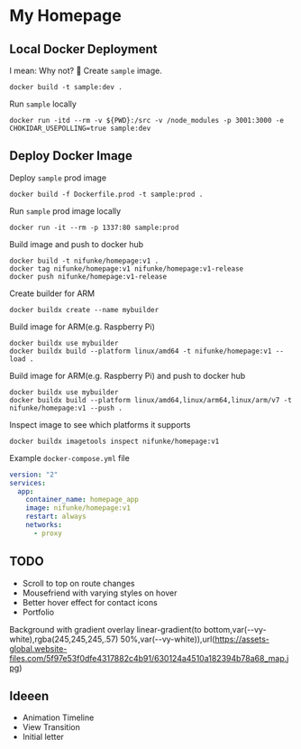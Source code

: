 # My Homepage

## Local Docker Deployment

I mean: Why not? 💁
Create `sample` image.

```
docker build -t sample:dev .
```

Run `sample` locally

```
docker run -itd --rm -v ${PWD}:/src -v /node_modules -p 3001:3000 -e CHOKIDAR_USEPOLLING=true sample:dev
```

## Deploy Docker Image

Deploy `sample` prod image

```
docker build -f Dockerfile.prod -t sample:prod .
```

Run `sample` prod image locally

```
docker run -it --rm -p 1337:80 sample:prod
```

Build image and push to docker hub

```
docker build -t nifunke/homepage:v1 .
docker tag nifunke/homepage:v1 nifunke/homepage:v1-release
docker push nifunke/homepage:v1-release
```

Create builder for ARM

```
docker buildx create --name mybuilder
```

Build image for ARM(e.g. Raspberry Pi)

```
docker buildx use mybuilder
docker buildx build --platform linux/amd64 -t nifunke/homepage:v1 --load .
```

Build image for ARM(e.g. Raspberry Pi) and push to docker hub

```
docker buildx use mybuilder
docker buildx build --platform linux/amd64,linux/arm64,linux/arm/v7 -t nifunke/homepage:v1 --push .
```

Inspect image to see which platforms it supports

```
docker buildx imagetools inspect nifunke/homepage:v1
```

Example `docker-compose.yml` file

```yml
version: "2"
services:
  app:
    container_name: homepage_app
    image: nifunke/homepage:v1
    restart: always
    networks:
      - proxy
```

## TODO

- Scroll to top on route changes
- Mousefriend with varying styles on hover
- Better hover effect for contact icons
- Portfolio

Background with gradient overlay
linear-gradient(to bottom,var(--vy-white),rgba(245,245,245,.57) 50%,var(--vy-white)),url(https://assets-global.website-files.com/5f97e53f0dfe4317882c4b91/630124a4510a182394b78a68_map.jpg)

## Ideeen

- Animation Timeline
- View Transition
- Initial letter
